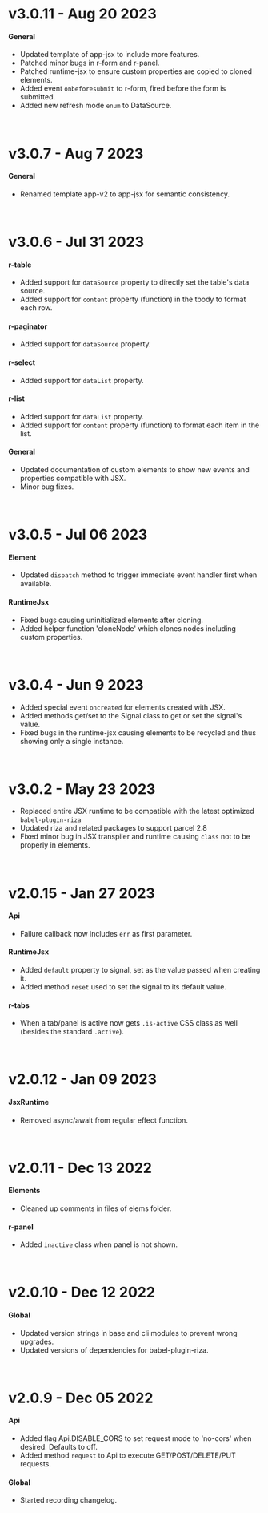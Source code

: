 # v3.0.11 - Aug 20 2023

#### General
- Updated template of app-jsx to include more features.
- Patched minor bugs in r-form and r-panel.
- Patched runtime-jsx to ensure custom properties are copied to cloned elements.
- Added event `onbeforesubmit` to r-form, fired before the form is submitted.
- Added new refresh mode `enum` to DataSource.

<br/>

# v3.0.7 - Aug 7 2023

#### General
- Renamed template app-v2 to app-jsx for semantic consistency.

<br/>

# v3.0.6 - Jul 31 2023

#### r-table
- Added support for `dataSource` property to directly set the table's data source.
- Added support for `content` property (function) in the tbody to format each row.

#### r-paginator
- Added support for `dataSource` property.

#### r-select
- Added support for `dataList` property.

#### r-list
- Added support for `dataList` property.
- Added support for `content` property (function) to format each item in the list.

#### General
- Updated documentation of custom elements to show new events and properties compatible with JSX.
- Minor bug fixes.

<br/>

# v3.0.5 - Jul 06 2023

#### Element
- Updated `dispatch` method to trigger immediate event handler first when available.

#### RuntimeJsx
- Fixed bugs causing uninitialized elements after cloning.
- Added helper function 'cloneNode' which clones nodes including custom properties.

<br/>

# v3.0.4 - Jun 9 2023

- Added special event `oncreated` for elements created with JSX.
- Added methods get/set to the Signal class to get or set the signal's value.
- Fixed bugs in the runtime-jsx causing elements to be recycled and thus showing only a single instance.

<br/>

# v3.0.2 - May 23 2023

- Replaced entire JSX runtime to be compatible with the latest optimized `babel-plugin-riza`
- Updated riza and related packages to support parcel 2.8
- Fixed minor bug in JSX transpiler and runtime causing `class` not to be properly in elements.

<br/>

# v2.0.15 - Jan 27 2023

#### Api
- Failure callback now includes `err` as first parameter.

#### RuntimeJsx
- Added `default` property to signal, set as the value passed when creating it.
- Added method `reset` used to set the signal to its default value.

#### r-tabs
- When a tab/panel is active now gets `.is-active` CSS class as well (besides the standard `.active`).

<br/>

# v2.0.12 - Jan 09 2023

#### JsxRuntime
- Removed async/await from regular effect function.

<br/>

# v2.0.11 - Dec 13 2022

#### Elements
- Cleaned up comments in files of elems folder.

#### r-panel
- Added `inactive` class when panel is not shown.

<br/>

# v2.0.10 - Dec 12 2022

#### Global
- Updated version strings in base and cli modules to prevent wrong upgrades.
- Updated versions of dependencies for babel-plugin-riza.

<br/>

# v2.0.9 - Dec 05 2022

#### Api
- Added flag Api.DISABLE_CORS to set request mode to 'no-cors' when desired. Defaults to off.
- Added method `request` to Api to execute GET/POST/DELETE/PUT requests.

#### Global
- Started recording changelog.
